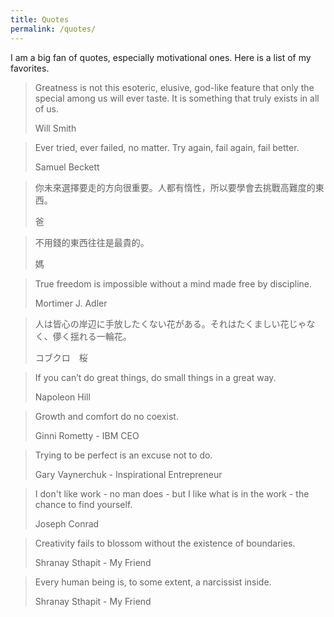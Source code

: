 ```yaml
---
title: Quotes
permalink: /quotes/
---
```


I am a big fan of quotes, especially motivational ones. Here is a list of my favorites.

> Greatness is not this esoteric, elusive, god-like feature that only the special among us will ever taste. It is something that truly exists in all of us.
>
> Will Smith

> Ever tried, ever failed, no matter. Try again, fail again, fail better.
>
> Samuel Beckett

> 你未來選擇要走的方向很重要。人都有惰性，所以要學會去挑戰高難度的東西。
>
> 爸

> 不用錢的東西往往是最貴的。
>
> 媽

> True freedom is impossible without a mind made free by discipline.
>
> Mortimer J. Adler

> 人は皆心の岸辺に手放したくない花がある。それはたくましい花じゃなく、儚く揺れる一輪花。
>
> コブクロ　桜

> If you can’t do great things, do small things in a great way.
>
> Napoleon Hill

> Growth and comfort do no coexist.
>
> Ginni Rometty - IBM CEO

> Trying to be perfect is an excuse not to do.
>
> Gary Vaynerchuk - Inspirational Entrepreneur

> I don't like work - no man does - but I like what is in the work - the chance to find yourself.
>
> Joseph Conrad

> Creativity fails to blossom without the existence of boundaries.
>
> Shranay Sthapit - My Friend

> Every human being is, to some extent, a narcissist inside.
>
> Shranay Sthapit - My Friend
